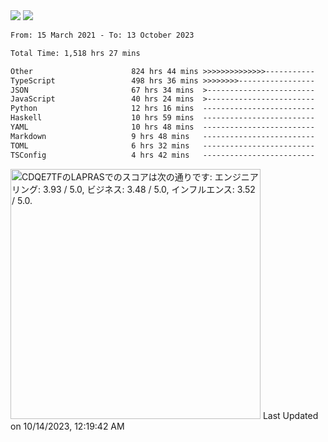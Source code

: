 <div>
  <img src="https://github-readme-stats.vercel.app/api?username=naporin0624&count_private=true&show_icons=true" />
  <img src="https://github-readme-stats.vercel.app/api/top-langs/?username=naporin0624&layout=compact&hide=css" />
  <!--START_SECTION:waka-->

```txt
From: 15 March 2021 - To: 13 October 2023

Total Time: 1,518 hrs 27 mins

Other                      824 hrs 44 mins >>>>>>>>>>>>>>-----------   54.31 %
TypeScript                 498 hrs 36 mins >>>>>>>>-----------------   32.84 %
JSON                       67 hrs 34 mins  >------------------------   04.45 %
JavaScript                 40 hrs 24 mins  >------------------------   02.66 %
Python                     12 hrs 16 mins  -------------------------   00.81 %
Haskell                    10 hrs 59 mins  -------------------------   00.72 %
YAML                       10 hrs 48 mins  -------------------------   00.71 %
Markdown                   9 hrs 48 mins   -------------------------   00.65 %
TOML                       6 hrs 32 mins   -------------------------   00.43 %
TSConfig                   4 hrs 42 mins   -------------------------   00.31 %
```

<!--END_SECTION:waka-->
  
  <!--START_SECTION:lapras-card-->
<p ><a href="https://lapras.com/public/CDQE7TF" target="_blank" rel="noopener noreferrer"><img alt="CDQE7TFのLAPRASでのスコアは次の通りです: エンジニアリング: 3.93 / 5.0, ビジネス: 3.48 / 5.0, インフルエンス: 3.52 / 5.0." src="https://lapras-card-generator.vercel.app/api/svg?e=3.93&b=3.48&i=3.52&b1=%23232323&b2=%236d6d6d&i1=%23212121&i2=%23818181&l=ja" width="400" ></a>  
Last Updated on 10/14/2023, 12:19:42 AM</p>
<!--END_SECTION:lapras-card-->
</div>
